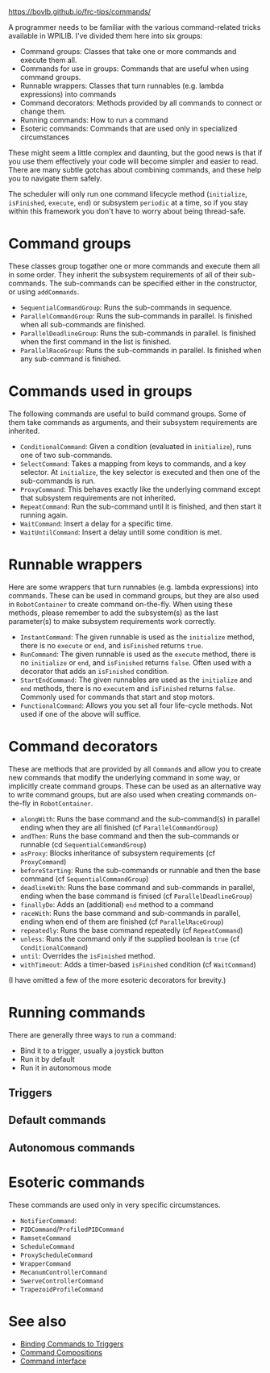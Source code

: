 https://bovlb.github.io/frc-tips/commands/

 A programmer needs to be familiar with the various command-related tricks available in WPILIB.  I've divided them here into six groups:
* Command groups: Classes that take one or more commands and execute them all.
* Commands for use in groups: Commands that are useful when using command groups.
* Runnable wrappers: Classes that turn runnables (e.g. lambda expressions) into commands
* Command decorators: Methods provided by all commands to connect or change them.
* Running commands: How to run a command 
* Esoteric commands: Commands that are used only in specialized circumstances

These might seem a little complex and daunting, but the good news is that if you use them effectively your code will become simpler and easier to read.  There are many subtle gotchas about combining commands, and these help you to navigate them safely.

The scheduler will only run one command lifecycle method (`initialize`, `isFinished`, `execute`, `end`) or subsystem `periodic` at a time, so if you stay within this framework you don't have to worry about being thread-safe.

# Command groups

These classes group togather one or more commands and execute them all in some order.  They inherit the subsystem requirements of all of their sub-commands.  The sub-commands can be specified either in the constructor, or using `addCommands`.

* `SequentialCommandGroup`: Runs the sub-commands in sequence.
* `ParallelCommandGroup`: Runs the sub-commands in parallel.  Is finished when all sub-commands are finished.
* `ParallelDeadlineGroup`: Runs the sub-commands in parallel.  Is finished when the first command in the list is finished.
* `ParallelRaceGroup`: Runs the sub-commands in parallel.  Is finished when any sub-command is finished.

# Commands used in groups

The following commands are useful to build command groups.  Some of them take commands as arguments, and their subsystem requirements are inherited.

* `ConditionalCommand`: Given a condition (evaluated in `initialize`), runs one of two sub-commands.
* `SelectCommand`: Takes a mapping from keys to commands, and a key selector.  At `initialize`, the key selector is executed and then one of the sub-commands is run.
* `ProxyCommand`: This behaves exactly like the underlying command except that subsystem requirements are not inherited.
* `RepeatCommand`: Run the sub-command until it is finished, and then start it running again.
* `WaitCommand`: Insert a delay for a specific time. 
* `WaitUntilCommand`: Insert a delay untill some condition is met.

# Runnable wrappers

Here are some wrappers that turn runnables (e.g. lambda expressions) into commands.  These can be used in command groups, but they are also used in `RobotContainer` to create command on-the-fly.  When using these methods, please remember to add the subsystem(s) as the last parameter(s) to make subsystem requirements work correctly. 
* `InstantCommand`: The given runnable is used as the `initialize` method, there is no `execute` or `end`, and `isFinished` returns `true`.
* `RunCommand`: The given runnable is used as the `execute` method, there is no `initialize` or `end`, and `isFinished` returns `false`.  Often used with a decorator that adds an `isFinished` condition.
* `StartEndCommand`: The given runnables are used as the `initialize` and `end` methods, there is no `execute`m and `isFinished` returns `false`.  Commonly used for commands that start and stop motors.
* `FunctionalCommand`: Allows you you set all four life-cycle methods.  Not used if one of the above will suffice.

# Command decorators

These are methods that are provided by all `Command`s and allow you to create new commands that modify the underlying command in some way, or implicitly create command groups.  These can be used as an alternative way to write command groups, but are also used when creating commands on-the-fly in `RobotContainer`.

* `alongWith`: Runs the base command and the sub-command(s) in parallel ending when they are all finished (cf `ParallelCommandGroup`)
* `andThen`: Runs the base command and then the sub-commands or runnable (cd `SequentialCommandGroup`)
* `asProxy`: Blocks inheritance of subsystem requirements (cf `ProxyCommand`)
* `beforeStarting​`: Runs the sub-commands or runnable and then the base command (cf `SequentialCommandGroup`)
* `deadlineWith​`: Runs the base command and sub-commands in parallel, ending when the base command is finised (cf `ParallelDeadlineGroup`)
* `finallyDo`: Adds an (additional) `end` method to a command
* `raceWith`: Runs the base command and sub-commands in parallel, ending when end of them are finished (cf `ParallelRaceGroup`)
* `repeatedly`: Runs the base command repeatedly (cf `RepeatCommand`)
* `unless​`: Runs the command only if the supplied boolean is `true` (cf `ConditionalCommand`)
* `until`: Overrides the `isFinished` method.
* `withTimeout`: Adds a timer-based `isFinished` condition (cf `WaitCommand`)

(I have omitted a few of the more esoteric decorators for brevity.)

# Running commands

There are generally three ways to run a command:
* Bind it to a trigger, usually a joystick button
* Run it by default
* Run it in autonomous mode

## Triggers



## Default commands
## Autonomous commands

# Esoteric commands

These commands are used only in very specific circumstances.

* `NotifierCommand`: 
* `PIDCommand`/`ProfiledPIDCommand` 
* `RamseteCommand`
* `ScheduleCommand`
* `ProxyScheduleCommand`
* `WrapperCommand`
* `MecanumControllerCommand`
* `SwerveControllerCommand`
* `TrapezoidProfileCommand`

 # See also
 * [Binding Commands to Triggers](https://docs.wpilib.org/en/stable/docs/software/commandbased/binding-commands-to-triggers.html)
 * [Command Compositions](https://docs.wpilib.org/en/stable/docs/software/commandbased/command-compositions.html)
 * [Command interface](https://github.wpilib.org/allwpilib/docs/release/java/edu/wpi/first/wpilibj2/command/Command.html)
